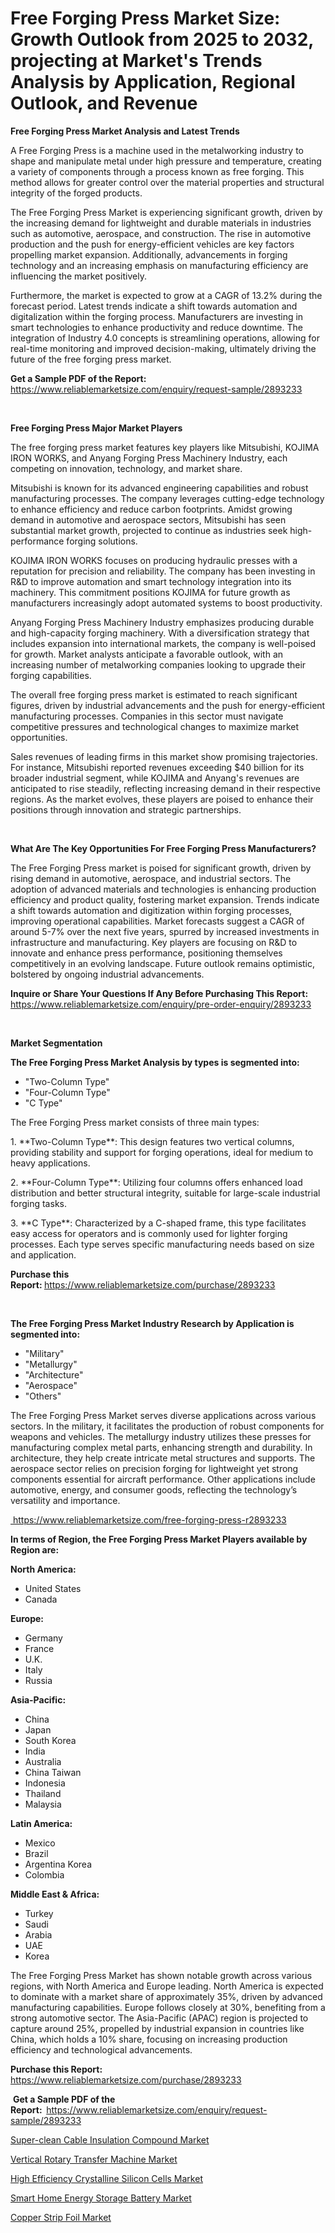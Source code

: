 <p><h1>Free Forging Press Market Size: Growth Outlook from 2025 to 2032, projecting at Market's Trends Analysis by Application, Regional Outlook, and Revenue</h1></p><p><strong>Free Forging Press Market Analysis and Latest Trends</strong></p>
<p><p>A Free Forging Press is a machine used in the metalworking industry to shape and manipulate metal under high pressure and temperature, creating a variety of components through a process known as free forging. This method allows for greater control over the material properties and structural integrity of the forged products. </p><p>The Free Forging Press Market is experiencing significant growth, driven by the increasing demand for lightweight and durable materials in industries such as automotive, aerospace, and construction. The rise in automotive production and the push for energy-efficient vehicles are key factors propelling market expansion. Additionally, advancements in forging technology and an increasing emphasis on manufacturing efficiency are influencing the market positively. </p><p>Furthermore, the market is expected to grow at a CAGR of 13.2% during the forecast period. Latest trends indicate a shift towards automation and digitalization within the forging process. Manufacturers are investing in smart technologies to enhance productivity and reduce downtime. The integration of Industry 4.0 concepts is streamlining operations, allowing for real-time monitoring and improved decision-making, ultimately driving the future of the free forging press market.</p></p>
<p><strong>Get a Sample PDF of the Report:&nbsp;</strong> <a href="https://www.reliablemarketsize.com/enquiry/request-sample/2893233?utm_campaign=1131&utm_medium=2&utm_source=Github&utm_content=ia&utm_term=15032025&utm_id=free-forging-press">https://www.reliablemarketsize.com/enquiry/request-sample/2893233</a></p>
<p>&nbsp;</p>
<p><strong>Free Forging Press Major Market Players</strong></p>
<p><p>The free forging press market features key players like Mitsubishi, KOJIMA IRON WORKS, and Anyang Forging Press Machinery Industry, each competing on innovation, technology, and market share.</p><p>Mitsubishi is known for its advanced engineering capabilities and robust manufacturing processes. The company leverages cutting-edge technology to enhance efficiency and reduce carbon footprints. Amidst growing demand in automotive and aerospace sectors, Mitsubishi has seen substantial market growth, projected to continue as industries seek high-performance forging solutions.</p><p>KOJIMA IRON WORKS focuses on producing hydraulic presses with a reputation for precision and reliability. The company has been investing in R&D to improve automation and smart technology integration into its machinery. This commitment positions KOJIMA for future growth as manufacturers increasingly adopt automated systems to boost productivity.</p><p>Anyang Forging Press Machinery Industry emphasizes producing durable and high-capacity forging machinery. With a diversification strategy that includes expansion into international markets, the company is well-poised for growth. Market analysts anticipate a favorable outlook, with an increasing number of metalworking companies looking to upgrade their forging capabilities.</p><p>The overall free forging press market is estimated to reach significant figures, driven by industrial advancements and the push for energy-efficient manufacturing processes. Companies in this sector must navigate competitive pressures and technological changes to maximize market opportunities.</p><p>Sales revenues of leading firms in this market show promising trajectories. For instance, Mitsubishi reported revenues exceeding $40 billion for its broader industrial segment, while KOJIMA and Anyang's revenues are anticipated to rise steadily, reflecting increasing demand in their respective regions. As the market evolves, these players are poised to enhance their positions through innovation and strategic partnerships.</p></p>
<p>&nbsp;</p>
<p><strong>What Are The Key Opportunities For Free Forging Press Manufacturers?</strong></p>
<p><p>The Free Forging Press market is poised for significant growth, driven by rising demand in automotive, aerospace, and industrial sectors. The adoption of advanced materials and technologies is enhancing production efficiency and product quality, fostering market expansion. Trends indicate a shift towards automation and digitization within forging processes, improving operational capabilities. Market forecasts suggest a CAGR of around 5-7% over the next five years, spurred by increased investments in infrastructure and manufacturing. Key players are focusing on R&D to innovate and enhance press performance, positioning themselves competitively in an evolving landscape. Future outlook remains optimistic, bolstered by ongoing industrial advancements.</p></p>
<p><strong>Inquire or Share Your Questions If Any Before Purchasing This Report:</strong> <a href="https://www.reliablemarketsize.com/enquiry/pre-order-enquiry/2893233?utm_campaign=1131&utm_medium=2&utm_source=Github&utm_content=ia&utm_term=15032025&utm_id=free-forging-press">https://www.reliablemarketsize.com/enquiry/pre-order-enquiry/2893233</a></p>
<p>&nbsp;</p>
<p><strong>Market Segmentation</strong></p>
<p><strong>The Free Forging Press Market Analysis by types is segmented into:</strong></p>
<p><ul><li>"Two-Column Type"</li><li>"Four-Column Type"</li><li>"C Type"</li></ul></p>
<p><p>The Free Forging Press market consists of three main types: </p><p>1. **Two-Column Type**: This design features two vertical columns, providing stability and support for forging operations, ideal for medium to heavy applications.</p><p>   </p><p>2. **Four-Column Type**: Utilizing four columns offers enhanced load distribution and better structural integrity, suitable for large-scale industrial forging tasks.</p><p>3. **C Type**: Characterized by a C-shaped frame, this type facilitates easy access for operators and is commonly used for lighter forging processes. Each type serves specific manufacturing needs based on size and application.</p></p>
<p><strong>Purchase this Report:&nbsp;</strong><a href="https://www.reliablemarketsize.com/purchase/2893233?utm_campaign=1131&utm_medium=2&utm_source=Github&utm_content=ia&utm_term=15032025&utm_id=free-forging-press">https://www.reliablemarketsize.com/purchase/2893233</a></p>
<p>&nbsp;</p>
<p><strong>The Free Forging Press Market Industry Research by Application is segmented into:</strong></p>
<p><ul><li>"Military"</li><li>"Metallurgy"</li><li>"Architecture"</li><li>"Aerospace"</li><li>"Others"</li></ul></p>
<p><p>The Free Forging Press Market serves diverse applications across various sectors. In the military, it facilitates the production of robust components for weapons and vehicles. The metallurgy industry utilizes these presses for manufacturing complex metal parts, enhancing strength and durability. In architecture, they help create intricate metal structures and supports. The aerospace sector relies on precision forging for lightweight yet strong components essential for aircraft performance. Other applications include automotive, energy, and consumer goods, reflecting the technology’s versatility and importance.</p></p>
<p><a href="https://www.reliablemarketsize.com/free-forging-press-r2893233?utm_campaign=1131&utm_medium=2&utm_source=Github&utm_content=ia&utm_term=15032025&utm_id=free-forging-press">&nbsp;https://www.reliablemarketsize.com/free-forging-press-r2893233</a></p>
<p><strong>In terms of Region, the Free Forging Press Market Players available by Region are:</strong></p>
<p>
    <p> <strong> North America: </strong>
        <ul>
            <li>United States</li>
            <li>Canada</li>
        </ul>
        </p> 
    <p> <strong> Europe: </strong>
        <ul>
            <li>Germany</li>
            <li>France</li>
            <li>U.K.</li>
            <li>Italy</li>
            <li>Russia</li>
        </ul>
        </p> 
    <p> <strong> Asia-Pacific: </strong>
        <ul>
            <li>China</li>
            <li>Japan</li>
            <li>South Korea</li>
            <li>India</li>
            <li>Australia</li>
            <li>China Taiwan</li>
            <li>Indonesia</li>
            <li>Thailand</li>
            <li>Malaysia</li>
        </ul>
        </p> 
    <p> <strong> Latin America: </strong>
        <ul>
            <li>Mexico</li>
            <li>Brazil</li>
            <li>Argentina Korea</li>
            <li>Colombia</li>
        </ul>
        </p> 
    <p> <strong> Middle East & Africa: </strong>
        <ul>
            <li>Turkey</li>
            <li>Saudi</li>
            <li>Arabia</li>
            <li>UAE</li>
            <li>Korea</li>
        </ul>
    </p>
    </p>
<p><p>The Free Forging Press Market has shown notable growth across various regions, with North America and Europe leading. North America is expected to dominate with a market share of approximately 35%, driven by advanced manufacturing capabilities. Europe follows closely at 30%, benefiting from a strong automotive sector. The Asia-Pacific (APAC) region is projected to capture around 25%, propelled by industrial expansion in countries like China, which holds a 10% share, focusing on increasing production efficiency and technological advancements.</p></p>
<p><strong>Purchase this Report: </strong><a href="https://www.reliablemarketsize.com/purchase/2893233?utm_campaign=1131&utm_medium=2&utm_source=Github&utm_content=ia&utm_term=15032025&utm_id=free-forging-press">https://www.reliablemarketsize.com/purchase/2893233</a></p>
<p>&nbsp;<strong>Get a Sample PDF of the Report:&nbsp;&nbsp;</strong><a href="https://www.reliablemarketsize.com/enquiry/request-sample/2893233?utm_campaign=1131&utm_medium=2&utm_source=Github&utm_content=ia&utm_term=15032025&utm_id=free-forging-press">https://www.reliablemarketsize.com/enquiry/request-sample/2893233</a></p>
<p><strong></strong></p>
<p><p><a href="https://github.com/wilzeryammy/Market-Research-Report-List-1/blob/main/super-clean-cable-insulation-compound-market.md?utm_campaign=1131&utm_medium=2&utm_source=Github&utm_content=ia&utm_term=15032025&utm_id=free-forging-press">Super-clean Cable Insulation Compound Market</a></p><p><a href="https://github.com/sphaabrose/Market-Research-Report-List-1/blob/main/vertical-rotary-transfer-machine-market.md?utm_campaign=1131&utm_medium=2&utm_source=Github&utm_content=ia&utm_term=15032025&utm_id=free-forging-press">Vertical Rotary Transfer Machine Market</a></p><p><a href="https://github.com/etapaqanee/Market-Research-Report-List-1/blob/main/high-efficiency-crystalline-silicon-cells-market.md?utm_campaign=1131&utm_medium=2&utm_source=Github&utm_content=ia&utm_term=15032025&utm_id=free-forging-press">High Efficiency Crystalline Silicon Cells Market</a></p><p><a href="https://github.com/firdwsermald/Market-Research-Report-List-1/blob/main/smart-home-energy-storage-battery-market.md?utm_campaign=1131&utm_medium=2&utm_source=Github&utm_content=ia&utm_term=15032025&utm_id=free-forging-press">Smart Home Energy Storage Battery Market</a></p><p><a href="https://github.com/leptouwrites/Market-Research-Report-List-1/blob/main/copper-strip-foil-market.md?utm_campaign=1131&utm_medium=2&utm_source=Github&utm_content=ia&utm_term=15032025&utm_id=free-forging-press">Copper Strip Foil Market</a></p></p>